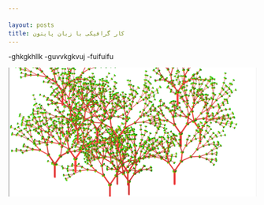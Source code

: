 ```yaml
---

layout: posts
title: کار گرافیکی با زبان پایتون
---
```

-ghkgkhllk
-guvvkgkvuj
-fuifuifu



![tree](../assets/images/tree.png)
